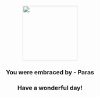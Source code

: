 <p align="center">
    <img src="https://raw.githubusercontent.com/PokeAPI/sprites/master/sprites/pokemon/46.png" width="150" height="150">
</p>
<h3 align="center">You were embraced by - <b>Paras</b></h3>
<h3 align="center">Have a wonderful day!</h3>
